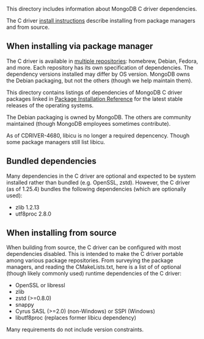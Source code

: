 This directory includes information about MongoDB C driver dependencies.

The C driver [install instructions](https://mongoc.org/libmongoc/current/learn/get/index.html) describe installing from package managers and from source.

## When installing via package manager

The C driver is available in [multiple repositories](https://mongoc.org/libmongoc/current/ref/packages.html): homebrew, Debian, Fedora, and more. Each repository has its own specification of dependencies. The dependency versions installed may differ by OS version. MongoDB owns the Debian packaging, but not the others (though we help maintain them).

This directory contains listings of dependencies of MongoDB C driver packages linked in [Package Installation Reference](https://mongoc.org/libmongoc/current/ref/packages.html) for the latest stable releases of the operating systems.

The Debian packaging is owned by MongoDB. The others are community maintained (though MongoDB employees sometimes contribute).

As of CDRIVER-4680, libicu is no longer a required depencency. Though some package managers still list libicu.

## Bundled dependencies

Many dependencies in the C driver are optional and expected to be system installed rather than bundled (e.g. OpenSSL, zstd). However, the C driver (as of 1.25.4) bundles the following dependencies (which are optionally used):

- zlib 1.2.13
- utf8proc 2.8.0

## When installing from source

When building from source, the C driver can be configured with most dependencies disabled. This is intended to make the C driver portable among various package repositories.
From surveying the package managers, and reading the CMakeLists.txt, here is a list of of optional (though likely commonly used) runtime dependencies of the C driver:

- OpenSSL or libressl
- zlib
- zstd (>=0.8.0)
- snappy
- Cyrus SASL (>=2.0) (non-Windows) or SSPI (Windows)
- libutf8proc (replaces former libicu dependency)

Many requirements do not include version constraints.
